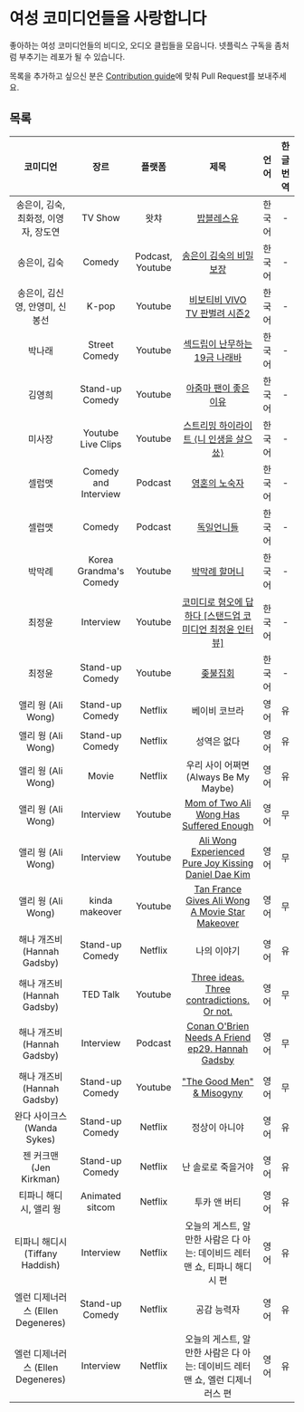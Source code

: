 # 여성 코미디언들을 사랑합니다

좋아하는 여성 코미디언들의 비디오, 오디오 클립들을 모읍니다. 넷플릭스 구독을 좀처럼 부추기는 레포가 될 수 있습니다.

목록을 추가하고 싶으신 분은 [Contribution guide](https://github.com/ysunmi0427/female-comedians/blob/master/pull_request_template.md)에 맞춰 Pull Request를 보내주세요.

## 목록
| 코미디언 | 장르 | 플랫폼 | 제목 | 언어 | 한글번역 |
|:---:|:----:|:----:|:----:|:----:|:----:|
| 송은이, 김숙, 최화정, 이영자, 장도연 | TV Show | 왓챠 | [밥블레스유](https://www.youtube.com/watch?v=vgXORBll2XM&t=7s) | 한국어 | - |
| 송은이, 김숙 | Comedy | Podcast, Youtube | [송은이 김숙의 비밀보장](https://www.youtube.com/watch?v=itIpu9P6KWU) | 한국어 | - |
| 송은이, 김신영, 안영미, 신봉선 | K-pop | Youtube | [비보티비 VIVO TV 판벌려 시즌2](https://www.youtube.com/watch?v=2iNnEYFScqs) | 한국어 | - |
| 박나래 | Street Comedy | Youtube | [섹드립이 난무하는 19금 나래바](https://www.youtube.com/watch?v=bqHXNE80DsI) | 한국어 | - |
| 김영희 | Stand-up Comedy | Youtube | [아줌마 팬이 좋은 이유](https://www.youtube.com/watch?v=wmJU7tgYyik) | 한국어 | - |
| 미사장 | Youtube Live Clips | Youtube | [스트리밍 하이라이트 ⟨니 인생을 살으쑈⟩](https://www.youtube.com/watch?v=AolsI70Z-D4&list=PL8-yVl8YXzaFbGIMY6xBewZnO2XGYqBdf) | 한국어 | - |
| 셀럽맷 | Comedy and Interview | Podcast | [영혼의 노숙자](https://podcasts.apple.com/kr/podcast/%EC%98%81%ED%98%BC%EC%9D%98-%EB%85%B8%EC%88%99%EC%9E%90/id1271031489) | 한국어 | - |
| 셀럽맷 | Comedy | Podcast | [독일언니들](https://podcasts.apple.com/kr/podcast/%EB%8F%85%EC%9D%BC%EC%96%B8%EB%8B%88%EB%93%A4/id1099612410) | 한국어 | - |
| 박막례 | Korea Grandma's Comedy | Youtube | [박막례 할머니](https://www.youtube.com/watch?v=9J_9o-ob5hA) | 한국어 | - |
| 최정윤 | Interview | Youtube | [코미디로 혐오에 답하다 [스탠드업 코미디언 최정윤 인터뷰]](https://www.youtube.com/watch?v=SyWoc4zM2Ls) | 한국어 | - |
| 최정윤 | Stand-up Comedy | Youtube | [좆불집회](https://www.youtube.com/watch?v=VlILRuC830A) | 한국어 | - |
| 앨리 웡 (Ali Wong) | Stand-up Comedy | Netflix | 베이비 코브라 | 영어 | 유 |
| 앨리 웡 (Ali Wong) | Stand-up Comedy | Netflix | 성역은 없다 | 영어 | 유 |
| 앨리 웡 (Ali Wong) | Movie | Netflix | 우리 사이 어쩌면 (Always Be My Maybe) | 영어 | 유 |
| 앨리 웡 (Ali Wong) | Interview | Youtube | [Mom of Two Ali Wong Has Suffered Enough](https://www.youtube.com/watch?v=dLRMA_lWsDY) | 영어 | 무 |
| 앨리 웡 (Ali Wong) | Interview | Youtube | [Ali Wong Experienced Pure Joy Kissing Daniel Dae Kim](https://www.youtube.com/watch?v=g7AqCwP7wak) | 영어 | 무 |
| 앨리 웡 (Ali Wong) | kinda makeover | Youtube | [Tan France Gives Ali Wong A Movie Star Makeover](https://www.youtube.com/watch?v=mnuK1BCcBmA) | 영어 | 무 |
| 해나 개즈비 (Hannah Gadsby) | Stand-up Comedy | Netflix | 나의 이야기 | 영어 | 유 |
| 해나 개즈비 (Hannah Gadsby) | TED Talk | Youtube | [Three ideas. Three contradictions. Or not.](https://www.youtube.com/watch?v=87qLWFZManA&t=477s)| 영어 | 무 |
| 해나 개즈비 (Hannah Gadsby) | Interview | Podcast | [Conan O'Brien Needs A Friend ep29. Hannah Gadsby](https://podcasts.apple.com/us/podcast/29-hannah-gadsby/id1438054347?i=1000440419920) | 영어 | 무 |
| 해나 개즈비 (Hannah Gadsby) | Stand-up Comedy | Youtube | ["The Good Men" & Misogyny](https://www.youtube.com/watch?v=OEPsqFLhHBc) | 영어 | 무 |
| 완다 사이크스 (Wanda Sykes) | Stand-up Comedy | Netflix | 정상이 아니야 | 영어 | 유 |
| 젠 커크맨 (Jen Kirkman) | Stand-up Comedy | Netflix | 난 솔로로 죽을거야 | 영어 | 유 |
| 티파니 해디시, 앨리 웡 | Animated sitcom | Netflix | 투카 앤 버티 | 영어 | 유 |
| 티파니 해디시 (Tiffany Haddish) | Interview | Netflix | 오늘의 게스트, 알 만한 사람은 다 아는: 데이비드 레터맨 쇼, 티파니 해디시 편 | 영어 | 유 |
| 엘런 디제너러스 (Ellen Degeneres) | Stand-up Comedy | Netflix | 공감 능력자 | 영어 | 유 |
| 엘런 디제너러스 (Ellen Degeneres) | Interview | Netflix | 오늘의 게스트, 알 만한 사람은 다 아는: 데이비드 레터맨 쇼, 엘런 디제너러스 편 | 영어 | 유 |
